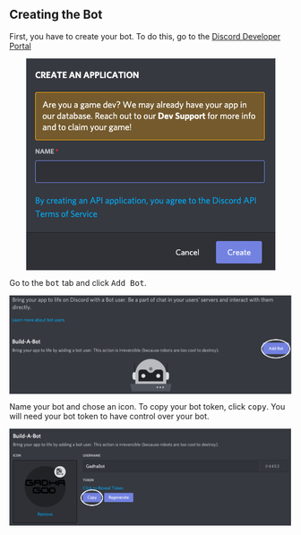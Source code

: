 <h2>Creating the Bot</h2>
<p>First, you have to create your bot. To do this, go to the <a href="https://discord.com/developers/applications">Discord Developer Portal</a><br>
<div align="center">
<img src="README images/CreateApplication.png" style="vertical-align:middle"/>
</div> <p> Go to the <kbd>bot</kbd> tab and click <kbd>Add Bot</kbd>.</p>
<div align="center"><img src="README images/AddBot.png" style="vertical-align:middle"/></div>
<p>Name your bot and chose an icon. To copy your bot token, click <kbd>copy</kbd>. You will need your bot token to have control over your bot.
<div align="center">
<img src="README images/BotToken.png" style="vertical-align:middle"/>
</div>
